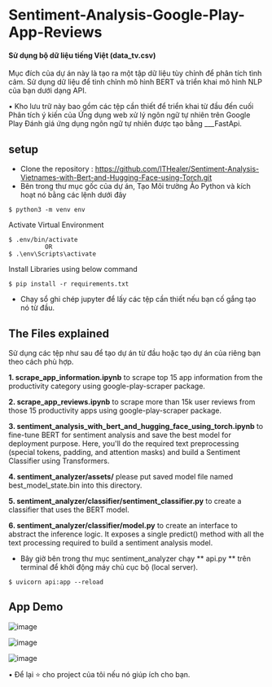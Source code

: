 # Sentiment-Analysis-Google-Play-App-Reviews 

#### Sử dụng bộ dữ liệu tiếng Việt (data_tv.csv)

Mục đích của dự án này là tạo ra một tập dữ liệu tùy chỉnh để phân tích tình cảm. Sử dụng dữ liệu để tinh chỉnh mô hình BERT và triển khai mô hình NLP của bạn dưới dạng API.

• Kho lưu trữ này bao gồm các tệp cần thiết để triển khai từ đầu đến cuối Phân tích ý kiến ​​của Ứng dụng web xử lý ngôn ngữ tự nhiên trên Google Play Đánh giá ứng dụng ngôn ngữ tự nhiên được tạo bằng ___FastApi.

## setup
- Clone the repository : https://github.com/ITHealer/Sentiment-Analysis-Vietnames-with-Bert-and-Hugging-Face-using-Torch.git
- Bên trong thư mục gốc của dự án, Tạo Môi trường Ảo Python và kích hoạt nó bằng các lệnh dưới đây
```console
$ python3 -m venv env
``` 

Activate Virtual Environment
```console
$ .env/bin/activate 
          OR
$ .\env\Scripts\activate
```
Install Libraries using below command
```console
$ pip install -r requirements.txt
```

- Chạy sổ ghi chép jupyter để lấy các tệp cần thiết nếu bạn cố gắng tạo nó từ đầu.

## The Files explained
Sử dụng các tệp như sau để tạo dự án từ đầu hoặc tạo dự án của riêng bạn theo cách phù hợp.

**1. scrape_app_information.ipynb** to scrape top 15 app information  from the productivity category using google-play-scraper package.

**2. scrape_app_reviews.ipynb** to scrape more than 15k user reviews from those 15 productivity apps using google-play-scraper package.

**3. sentiment_analysis_with_bert_and_hugging_face_using_torch.ipynb** to fine-tune BERT for sentiment analysis and save the best model for deployment purpose. Here, you'll do the required text preprocessing (special tokens, padding, and attention masks) and build a Sentiment Classifier using Transformers.

**4. sentiment_analyzer/assets/** please put saved model file named best_model_state.bin into this directory.

**5. sentiment_analyzer/classifier/sentiment_classifier.py** to create a classifier that uses the BERT model.

**6. sentiment_analyzer/classifier/model.py** to create an interface to abstract the inference logic. It exposes a single predict() method with all the text processing required to build a sentiment analysis model.

- Bây giờ bên trong thư mục sentiment_analyzer chạy ** api.py ** trên terminal để khởi động máy chủ cục bộ (local server).
```console
$ uvicorn api:app --reload
```

## App Demo

![image](https://user-images.githubusercontent.com/94621494/201226425-93a1c54c-0fdd-4d53-ae4f-59be3048dc0b.png)

![image](https://user-images.githubusercontent.com/94621494/201226453-e88c614c-36c0-4df1-a7ea-522571f4d0b8.png)

![image](https://user-images.githubusercontent.com/94621494/201226485-b9fd59ee-c2e4-4975-98d9-e75b1fc9ac80.png)

• Để lại ⭐ cho project của tôi nếu nó giúp ích cho bạn.
